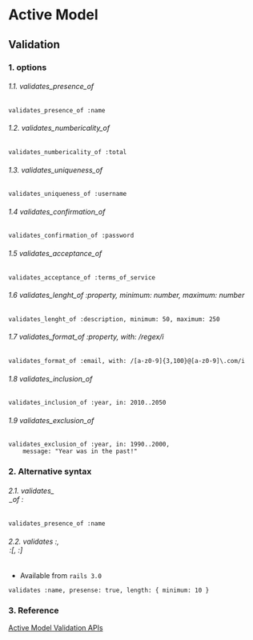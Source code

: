 # Active Model
## Validation
### 1. options

###### 1.1. validates_presence_of

```
validates_presence_of :name 
```

###### 1.2. validates_numbericality_of

```
validates_numbericality_of :total
```

###### 1.3. validates_uniqueness_of

```
validates_uniqueness_of :username
```

###### 1.4 validates_confirmation_of

```
validates_confirmation_of :password
```

###### 1.5 validates_acceptance_of

```
validates_acceptance_of :terms_of_service
```

###### 1.6 validates_lenght_of :property, minimum: number, maximum: number

```
validates_lenght_of :description, minimum: 50, maximum: 250
```

###### 1.7 validates_format_of :property, with: /regex/i

```
validates_format_of :email, with: /[a-z0-9]{3,100}@[a-z0-9]\.com/i
```

###### 1.8 validates_inclusion_of

```
validates_inclusion_of :year, in: 2010..2050
```

###### 1.9 validates_exclusion_of

```
validates_exclusion_of :year, in: 1990..2000,
    message: "Year was in the past!"
```

### 2. Alternative syntax

###### 2.1. validates_<option>_of :<attribute>

```
validates_presence_of :name
```

###### 2.2. validates :<attribute>, <option>:<value>[, <option>:<value>]

- Available from `rails 3.0`

```
validates :name, presense: true, length: { minimum: 10 }
```

### 3. Reference

[Active Model Validation APIs](http://apidock.com/rails/v3.0.0/ActiveModel/Validations/ClassMethods/validates)
